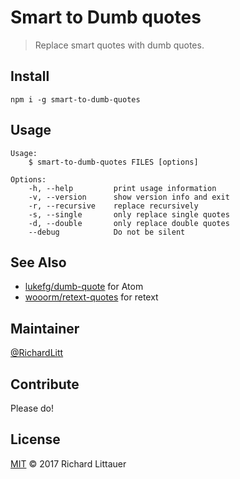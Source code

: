 # Smart to Dumb quotes

> Replace smart quotes with dumb quotes.

## Install

```
npm i -g smart-to-dumb-quotes
```

## Usage

```
Usage:
    $ smart-to-dumb-quotes FILES [options]

Options:
    -h, --help         print usage information
    -v, --version      show version info and exit
    -r, --recursive    replace recursively
    -s, --single       only replace single quotes
    -d, --double       only replace double quotes
    --debug            Do not be silent
```

## See Also

- [lukefg/dumb-quote](https://github.com/lukefg/dumb-quoter) for Atom
- [wooorm/retext-quotes](https://github.com/wooorm/retext-quotes) for retext

## Maintainer

[@RichardLitt](https://github.com/RichardLitt)

## Contribute

Please do!

## License

[MIT](LICENSE) © 2017 Richard Littauer
